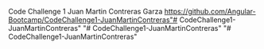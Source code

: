 Code Challenge 1
Juan Martin Contreras Garza
https://github.com/Angular-Bootcamp/CodeChallenge1-JuanMartinContreras"# CodeChallenge1-JuanMartinContreras" 
"# CodeChallenge1-JuanMartinContreras" 
"# CodeChallenge1-JuanMartinContreras" 
